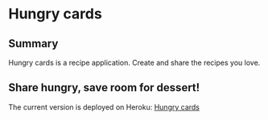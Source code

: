 # Hungry cards

## Summary
Hungry cards is a recipe application. Create and share the recipes you love.

## Share hungry, save room for dessert!

The current version is deployed on Heroku: [Hungry cards](https://hungrycards.herokuapp.com/)